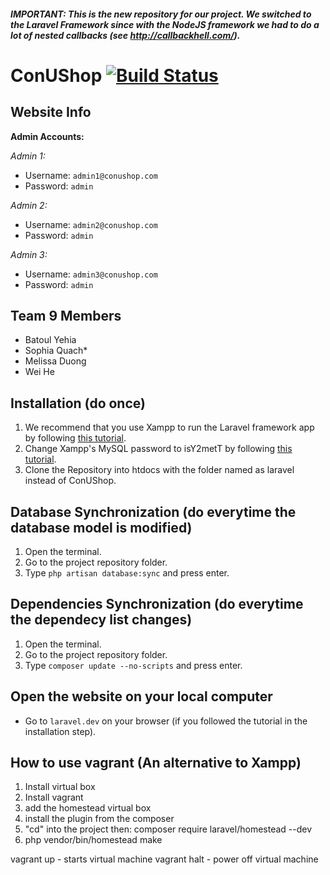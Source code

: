 ##### IMPORTANT: This is the new repository for our project. We switched to the Laravel Framework since with the NodeJS framework we had to do a lot of nested callbacks (see http://callbackhell.com/).

# ConUShop [![Build Status](https://travis-ci.com/z-alex/ConUShop.svg?token=epYMsfdC5GNowz3V2jMd&branch=master)](https://travis-ci.com/z-alex/ConUShop)

## Website Info

**Admin Accounts:**

*Admin 1:*
- Username: ```admin1@conushop.com```
- Password: ```admin```

*Admin 2:*
- Username: ```admin2@conushop.com```
- Password: ```admin```

*Admin 3:*
- Username: ```admin3@conushop.com```
- Password: ```admin```

## Team 9 Members
- Batoul Yehia
- Sophia Quach*
- Melissa Duong
- Wei He

## Installation (do once)
1) We recommend that you use Xampp to run the Laravel framework app by following [this tutorial](https://www.codementor.io/magarrent/how-to-install-laravel-5-xampp-windows-du107u9ji).
2) Change Xampp's MySQL password to isY2metT by following [this tutorial](https://www.roodex.com/blog/change-password-phpmyadmin-mysql-xampp/).
3) Clone the Repository into htdocs with the folder named as laravel instead of ConUShop.

## Database Synchronization (do everytime the database model is modified)
1) Open the terminal.
2) Go to the project repository folder.
3) Type ```php artisan database:sync``` and press enter.

## Dependencies Synchronization (do everytime the dependecy list changes)
1) Open the terminal.
2) Go to the project repository folder.
3) Type ```composer update --no-scripts``` and press enter.

## Open the website on your local computer
- Go to ```laravel.dev``` on your browser (if you followed the tutorial in the installation step).

## How to use vagrant (An alternative to Xampp)
1) Install virtual box
2) Install vagrant
3) add the homestead virtual box
4) install the plugin from the composer
5) "cd" into the project then: composer require laravel/homestead --dev
6) php vendor/bin/homestead make

vagrant up - starts virtual machine
vagrant halt - power off virtual machine
